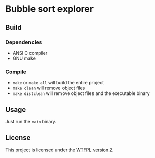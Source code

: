 # Bubble sort explorer

## Build

### Dependencies

* ANSI C compiler
* GNU make

### Compile

* `make` or `make all` will build the entire project
* `make clean` will remove object files
* `make distclean` will remove object files and the executable binary

## Usage

Just run the `main` binary.

## License

This project is licensed under the
[WTFPL version 2](http://www.wtfpl.net/txt/copying/).
